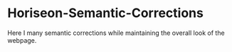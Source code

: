 # Horiseon-Semantic-Corrections
Here I many semantic corrections while maintaining the overall look of the webpage.  

